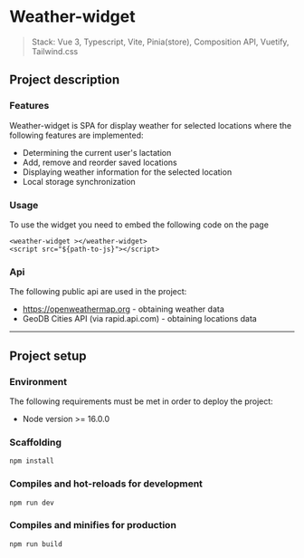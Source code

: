 # Weather-widget

> Stack: Vue 3, Typescript, Vite, Pinia(store), Composition API, Vuetify, Tailwind.css

## Project description

### __Features__

Weather-widget is SPA for display weather for selected locations where the following features are implemented:

* Determining the current user's lactation
* Add, remove and reorder saved locations
* Displaying weather information for the selected location
* Local storage synchronization

### __Usage__

To use the widget you need to embed the following code on the page

```
<weather-widget ></weather-widget>
<script src="${path-to-js}"></script>
```

### __Api__

The following public api are used in the project:

* https://openweathermap.org - obtaining weather data
* GeoDB Cities API (via rapid.api.com) - obtaining locations data

***

## Project setup

### __Environment__

The following requirements must be met in order to deploy the project:

* Node version >= 16.0.0

### __Scaffolding__

```
npm install
```

### Compiles and hot-reloads for development

```
npm run dev
```

### Compiles and minifies for production

```
npm run build
```
